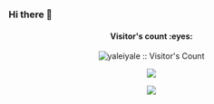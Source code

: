 ### Hi there 👋
<h4 align="center">Visitor's count :eyes:</h4>
<p align="center"><img src="https://profile-counter.glitch.me/{yaleiyale}/count.svg" alt="yaleiyale :: Visitor's Count" /></p>
<p align="center"><img src="https://github-readme-stats.vercel.app/api?username=yaleiyale&show_icons=true" /></p>
<p align="center"><img src="https://github-readme-stats.vercel.app/api/top-langs/?username=yaleiyale&layout=compact&exclude_repo=duang,yaleiyale.github.io,obsidian-jekyll-blog"/></p>
<!-- ![trophy](https://github-profile-trophy.vercel.app/?username=yaleiyale)] -->

<!--
**yaleiyale/yaleiyale** is a ✨ _special_ ✨ repository because its `README.md` (this file) appears on your GitHub profile.

Here are some ideas to get you started:

- 🔭 I’m currently working on ...
- 🌱 I’m currently learning ...
- 👯 I’m looking to collaborate on ...
- 🤔 I’m looking for help with ...
- 💬 Ask me about ...
- 📫 How to reach me: ...
- 😄 Pronouns: ...
- ⚡ Fun fact: ...
-->
